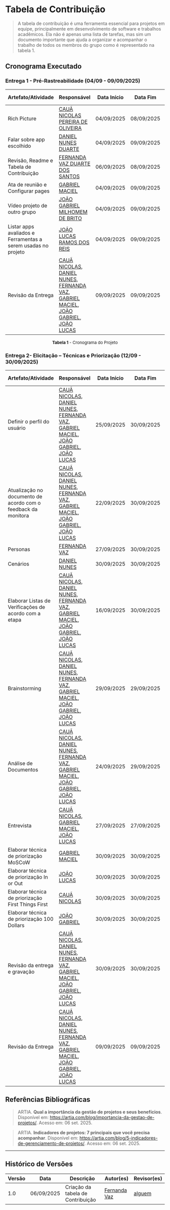 # Tabela de Contribuição
> A tabela de contribuição é uma ferramenta essencial para projetos em equipe, principalmente em desenvolvimento de software e trabalhos acadêmicos. Ela não é apenas uma lista de tarefas, mas sim um documento importante que ajuda a organizar e acompanhar o trabalho de todos os membros do grupo como é representado na tabela 1.

## Cronograma Executado

### Entrega 1 - Pré-Rastreabilidade (04/09 - 09/09/2025)

| Artefato/Atividade | Responsável | Data Início | Data Fim | Link da Atividade |
|-------------------|-------------|-------------|----------|-------------------|
| Rich Picture | [CAUÃ NICOLAS PEREIRA DE OLIVEIRA](https://github.com/cauanicolas) | 04/09/2025 | 08/09/2025 | [Ver Rich Picture](https://requisitos-de-software.github.io/2025.2-Grupo06/pre-rastreabilidade/rich_picture) |
| Falar sobre app escolhido | [DANIEL NUNES DUARTE](https://github.com/DanNunes777) | 04/09/2025 | 09/09/2025 | [Ver Atividade](https://requisitos-de-software.github.io/2025.2-Grupo06/Planejamento/Aplicativoescolhido) |
| Revisão, Readme e Tabela de Contribuição | [FERNANDA VAZ DUARTE DOS SANTOS](https://github.com/Fernandavazgit1) | 06/09/2025 | 08/09/2025 | [Ver Documentação](https://requisitos-de-software.github.io/2025.2-Grupo06) |
| Ata de reunião e Configurar pages | [GABRIEL MACIEL](https://github.com/GabrielMacielBR) | 04/09/2025 | 09/09/2025 | [Ver Atividade](https://requisitos-de-software.github.io/2025.2-Grupo06/Atas%20de%20Reunião/ata1) |
| Vídeo projeto de outro grupo | [JOÃO GABRIEL MILHOMEM DE BRITO](https://github.com/JoaoComTil) | 04/09/2025 | 09/09/2025 | [Ver Atividade](https://requisitos-de-software.github.io/2025.2-Grupo06/Apresentação/apresentacao01) |
| Listar apps avaliados e Ferramentas a serem usadas no projeto | [JOÃO LUCAS RAMOS DOS REIS](https://github.com/Joaolramos) | 04/09/2025 | 09/09/2025 | [Ver Atividade](https://requisitos-de-software.github.io/2025.2-Grupo06/Planejamento/Aplicativoescolhido) |
| Revisão da Entrega | [CAUÃ NICOLAS](https://github.com/cauanicolas), [DANIEL NUNES](https://github.com/DanNunes777), [FERNANDA VAZ](https://github.com/Fernandavazgit1), [GABRIEL MACIEL](https://github.com/GabrielMacielBR), [JOÃO GABRIEL](https://github.com/JoaoComTil), [JOÃO LUCAS](https://github.com/Joaolramos) | 09/09/2025 | 09/09/2025 | [Ver Revisão](https://requisitos-de-software.github.io/2025.2-Grupo06) |
<font size="2"><p style="text-align: center"><b>Tabela 1</b> - Cronograma do Projeto</p></font>



### Entrega 2- Elicitação – Técnicas e Priorização (12/09 - 30/09/2025)

| Artefato/Atividade | Responsável | Data Início | Data Fim | Link da Atividade |
|---------------------|-------------|-------------|----------|-------------------|
| Definir o perfil do usuário | [CAUÃ NICOLAS](https://github.com/cauanicolas), [DANIEL NUNES](https://github.com/DanNunes777), [FERNANDA VAZ](https://github.com/Fernandavazgit1), [GABRIEL MACIEL](https://github.com/GabrielMacielBR), [JOÃO GABRIEL](https://github.com/JoaoComTil), [JOÃO LUCAS](https://github.com/Joaolramos) | 25/09/2025 | 30/09/2025 | [Link](https://requisitos-de-software.github.io/2025.2-Grupo06) |
| Atualização no documento de acordo com o feedback da monitora | [CAUÃ NICOLAS](https://github.com/cauanicolas), [DANIEL NUNES](https://github.com/DanNunes777), [FERNANDA VAZ](https://github.com/Fernandavazgit1), [GABRIEL MACIEL](https://github.com/GabrielMacielBR), [JOÃO GABRIEL](https://github.com/JoaoComTil), [JOÃO LUCAS](https://github.com/Joaolramos) | 22/09/2025 | 30/09/2025 | [Link](https://requisitos-de-software.github.io/2025.2-Grupo06) |
| Personas | [FERNANDA VAZ](https://github.com/Fernandavazgit1) | 27/09/2025 | 30/09/2025 | [Link](https://requisitos-de-software.github.io/2025.2-Grupo06) |
| Cenários | [DANIEL NUNES](https://github.com/DanNunes777) | 30/09/2025 | 30/09/2025 | [Link](https://requisitos-de-software.github.io/2025.2-Grupo06) |
| Elaborar Listas de Verificações de acordo com a etapa | [CAUÃ NICOLAS](https://github.com/cauanicolas), [DANIEL NUNES](https://github.com/DanNunes777), [FERNANDA VAZ](https://github.com/Fernandavazgit1), [GABRIEL MACIEL](https://github.com/GabrielMacielBR), [JOÃO GABRIEL](https://github.com/JoaoComTil), [JOÃO LUCAS](https://github.com/Joaolramos) | 16/09/2025 | 30/09/2025 | [Link](https://requisitos-de-software.github.io/2025.2-Grupo06) |
| Brainstorming | [CAUÃ NICOLAS](https://github.com/cauanicolas), [DANIEL NUNES](https://github.com/DanNunes777), [FERNANDA VAZ](https://github.com/Fernandavazgit1), [GABRIEL MACIEL](https://github.com/GabrielMacielBR), [JOÃO GABRIEL](https://github.com/JoaoComTil), [JOÃO LUCAS](https://github.com/Joaolramos) | 29/09/2025 | 29/09/2025 | [Link](https://requisitos-de-software.github.io/2025.2-Grupo06) |
| Análise de Documentos | [CAUÃ NICOLAS](https://github.com/cauanicolas), [DANIEL NUNES](https://github.com/DanNunes777), [FERNANDA VAZ](https://github.com/Fernandavazgit1), [GABRIEL MACIEL](https://github.com/GabrielMacielBR), [JOÃO GABRIEL](https://github.com/JoaoComTil), [JOÃO LUCAS](https://github.com/Joaolramos) | 24/09/2025 | 29/09/2025 | [Link](https://requisitos-de-software.github.io/2025.2-Grupo06) |
| Entrevista | [CAUÃ NICOLAS](https://github.com/cauanicolas), [GABRIEL MACIEL](https://github.com/GabrielMacielBR), [JOÃO LUCAS](https://github.com/Joaolramos) | 27/09/2025 | 27/09/2025 | [Link](https://requisitos-de-software.github.io/2025.2-Grupo06) |
| Elaborar técnica de priorização MoSCoW | [GABRIEL MACIEL](https://github.com/GabrielMacielBR) | 30/09/2025 | 30/09/2025 | [Link](https://requisitos-de-software.github.io/2025.2-Grupo06) |
| Elaborar técnica de priorização In or Out | [JOÃO LUCAS](https://github.com/Joaolramos) | 30/09/2025 | 30/09/2025 | [Link](https://requisitos-de-software.github.io/2025.2-Grupo06) |
| Elaborar técnica de priorização First Things First | [CAUÃ NICOLAS](https://github.com/cauanicolas) | 30/09/2025 | 30/09/2025 | [Link](https://requisitos-de-software.github.io/2025.2-Grupo06) |
| Elaborar técnica de priorização 100 Dollars | [JOÃO GABRIEL](https://github.com/JoaoComTil) | 30/09/2025 | 30/09/2025 | [Link](https://requisitos-de-software.github.io/2025.2-Grupo06) |
| Revisão da entrega e gravação | [CAUÃ NICOLAS](https://github.com/cauanicolas), [DANIEL NUNES](https://github.com/DanNunes777), [FERNANDA VAZ](https://github.com/Fernandavazgit1), [GABRIEL MACIEL](https://github.com/GabrielMacielBR), [JOÃO GABRIEL](https://github.com/JoaoComTil), [JOÃO LUCAS](https://github.com/Joaolramos) | 30/09/2025 | 30/09/2025 | [Link](https://requisitos-de-software.github.io/2025.2-Grupo06) |
| Revisão da Entrega | [CAUÃ NICOLAS](https://github.com/cauanicolas), [DANIEL NUNES](https://github.com/DanNunes777), [FERNANDA VAZ](https://github.com/Fernandavazgit1), [GABRIEL MACIEL](https://github.com/GabrielMacielBR), [JOÃO GABRIEL](https://github.com/JoaoComTil), [JOÃO LUCAS](https://github.com/Joaolramos) | 09/09/2025 | 09/09/2025 | [Link](https://requisitos-de-software.github.io/2025.2-Grupo06) |



## Referências Bibliográficas

>ARTIA. **Qual a importância da gestão de projetos e seus benefícios**. Disponível em: https://artia.com/blog/importancia-da-gestao-de-projetos/. Acesso em: 06 set. 2025.

>ARTIA. **Indicadores de projetos: 7 principais que você precisa acompanhar**. Disponível em: https://artia.com/blog/5-indicadores-de-gerenciamento-de-projetos/. Acesso em: 06 set. 2025.

---




## Histórico de Versões

| Versão | Data | Descrição | Autor(es) | Revisor(es) |
|--------|------|-----------|-----------|-------------|
| 1.0 | 06/09/2025 |Criação da tabela de Contribuição | [Fernanda Vaz ](https://github.com/Fernandavazgit1) | [alguem ](link) |
